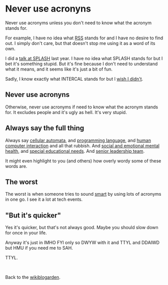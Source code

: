 # Never use acronyns

Never use acronyms unless you don't need to know what the acronym stands for.

For example, I have no idea what [RSS](https://www.todepond.com/wikiblogarden/social-media/what-is-rss/) stands for and I have no desire to find out. I simply don't care, but that doesn't stop me using it as a word of its own.

I did a [talk at SPLASH](https://www.youtube.com/watch?v=cBYudbaqHAk&t=6704s) last year. I have no idea what SPLASH stands for but I bet it's something stupid. But it's fine because I don't need to understand what it means, and it seems like it's just a bit of fun.

Sadly, I know exactly what INTERCAL stands for but I [wish I didn't](https://futureofcoding.org/episodes/064).

## Never use acronyns

Otherwise, never use acronyms if need to know what the acronym stands for. It excludes people and it's ugly as hell. It's very stupid.

## Always say the full thing

Always say [cellular automata](https://www.youtube.com/watch?v=WMJ1H3Ai-qs), and [programming language](https://www.youtube.com/watch?v=evdtjDGPhv0), and [human computer interaction](https://www.youtube.com/watch?v=sQYUQNozljo) and all that rubbish. And [social and emotional mental health](https://www.todepond.com/wikiblogarden/art/in-a-video/), and [special educational needs](https://www.todepond.com/wikiblogarden/work/thank-you-cards/). And [senior leadership team](https://www.todepond.com/wikiblogarden/sayings/trust/).

It might even highlight to you (and others) how overly wordy some of these words are.

## The worst

The worst is when someone tries to sound [smart](https://www.todepond.com/wikiblogarden/better-computing/just/) by using lots of acronyms in one go. I see it a lot at tech events.

## "But it's quicker"

Yes it's quicker, but that's not always good. Maybe you should slow down for once in your life.

Anyway it's just in IMHO FYI only so DWYW with it and TTYL and DDAIWD but HMU if you need me to SAH.

TTYL.

<br>

Back to the [wikiblogarden](/wikiblogarden).

